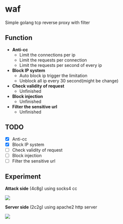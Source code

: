# waf
Simple golang tcp reverse proxy with filter

## Function
- **Anti-cc**
  - Limit the connections per ip
  - Limit the requests per connection
  - Limit the requests per second of every ip
- **Block IP system**
  - Auto block ip trigger the limitation
  - Unblock all ip every 30 second(might be change)
- **Check validity of request**
  - Unfinished
- **Block injection**
  - Unfinished
- **Filter the sensitive url**
  - Unfinished

## TODO
- [x] Anti-cc
- [x] Block IP system
- [ ] Check validity of request
- [ ] Block injection 
- [ ] Filter the sensitive url

## Experiment
**Attack side** (4c8g) using socks4 cc

![](https://i.imgur.com/Ew5veBq.png)

**Server side** (2c2g) using apache2 http server

![](https://i.imgur.com/pvnFLB7.png)
